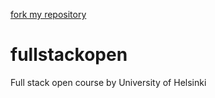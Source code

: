 [fork my repository](https://github.com/mhkbgd/fullstackopen/fork)
# fullstackopen
Full stack open course by University of Helsinki 
